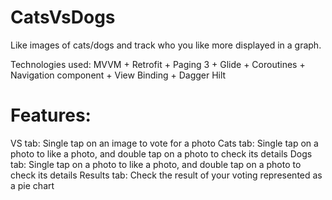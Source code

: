 # CatsVsDogs
Like images of cats/dogs and track who you like more displayed in a graph. 

Technologies used: MVVM + Retrofit + Paging 3 + Glide + Coroutines + Navigation component + View Binding + Dagger Hilt

# Features: 
VS tab: Single tap on an image to vote for a photo
Cats tab: Single tap on a photo to like a photo, and double tap on a photo to check its details
Dogs tab: Single tap on a photo to like a photo, and double tap on a photo to check its details
Results tab: Check the result of your voting represented as a pie chart

